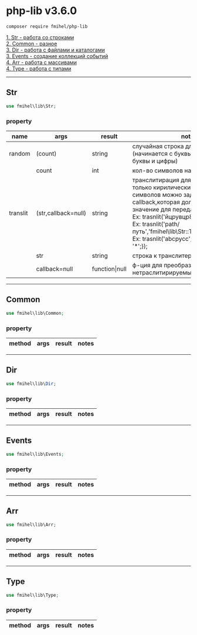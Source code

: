 # php-lib v3.6.0
 
 ```composer require fmihel/php-lib```

[1. Str - работа со строками](#Str)<br/>
[2. Common - разное](#Common)<br/>
[3. Dir - работа с файлами и каталогами](#Dir)<br/>
[3. Events - создание коллекций событий](#Events)<br/>
[4. Arr - работа с массивами](#Arr)<br/>
[4. Type - работа с типами](#Type)<br/>


---
## Str
```php
use fmihel\lib\Str;
``` 
### property

|name|args|result|notes|
|----|----|-----|-----|
|random|(count)|string|случайная строка длиной $count (начинается с буквы, всегда загланые буквы и цифры)|
||count|int|кол-во символов на выходе|
|translit|(str,callback=null)|string|транслитирация для строки. заменятся только кирилические символы, для др символов можно задать спец ф-цию callback,которая должна вернуть значение для переданного символа <br>Ex: trasnlit('йцрувцр839wkjd');<br>Ex: trasnlit('path/путь\','fmihel\lib\Str::TRANSLIT_TO_URL');<br>Ex: trasnlit('abcрусс',function($s){return '*';});|
||str|string| строка к транслитерации
||callback=null|function\|null|ф-ция для преобразования нетраслитирируемых символов|
---
## Common
```php
use fmihel\lib\Common;
``` 
### property
|method|args|result|notes|
|----|----|-----|-----|


---
## Dir
```php
use fmihel\lib\Dir;
``` 
### property
|method|args|result|notes|
|----|----|-----|-----|


---
## Events
```php
use fmihel\lib\Events;
``` 
### property
|method|args|result|notes|
|----|----|-----|-----|

---
## Arr
```php
use fmihel\lib\Arr;
``` 
### property
|method|args|result|notes|
|----|----|-----|-----|

---
## Type
```php
use fmihel\lib\Type;
``` 
### property
|method|args|result|notes|
|----|----|-----|-----|






